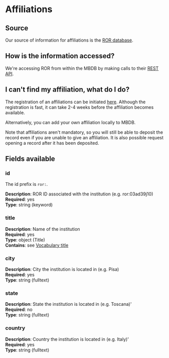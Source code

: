 # Affiliations

## Source

Our source of information for affiliations is the
[ROR database](https://ror.org/).

## How is the information accessed?

We're accessing ROR from within the MBDB by making calls to their
[REST API](https://ror.readme.io/docs/rest-api).

## I can't find my affiliation, what do I do?

The registration of an affiliations can be initiated
[here](https://ror.org/registry/). Although the registration is fast,
it can take 2-4 weeks before the affiliation becomes available.

Alternatively, you can add your own affiliation locally to MBDB.

Note that affiliations aren't mandatory, so you will still be able
to deposit the record even if you are unable to give an affiliation.
It is also possible request opening a record after it has been deposited.


## Fields available

### id
The id prefix is `ror:`.

**Description**: ROR ID associated with the institution
                 (e.g. ror:03ad39j10)<br/>
**Required**: yes <br/>
**Type**: string (keyword) <br/>

### title
**Description**: Name of the institution<br/>
**Required**: yes <br/>
**Type**: object (Title) <br/>
**Contains**: see [Vocabulary title](../datamodel/reusable_elements/vocabulary_title.md)

### city
**Description**: City the institution is located in (e.g. Pisa)<br/>
**Required**: yes <br/>
**Type**: string (fulltext) <br/>

### state
**Description**: State the institution is located in (e.g. Toscana)'<br/>
**Required**: no <br/>
**Type**: string (fulltext) <br/>

### country
**Description**: Country the institution is located in (e.g. Italy)'<br/>
**Required**: yes <br/>
**Type**: string (fulltext) <br/>